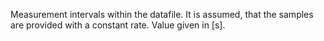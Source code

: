
Measurement intervals within the datafile. It is assumed, that the samples are provided with a constant rate. 
Value given in [s].
